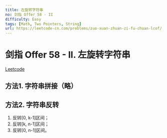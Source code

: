```yaml
---
title: 左旋转字符串
no: 剑指 Offer 58 - II
difficulty: Easy
tags: [Math, Two Pointers, String]
url: https://leetcode-cn.com/problems/zuo-xuan-zhuan-zi-fu-chuan-lcof/
---
```


# 剑指 Offer 58 - II. 左旋转字符串

[Leetcode](https://leetcode-cn.com/problems/zuo-xuan-zhuan-zi-fu-chuan-lcof/)

## 方法1. 字符串拼接（略）

## 方法2. 字符串反转

1. 反转[0, k-1]区间；
2. 反转[k, n-1]区间；
3. 反转[0, n-1]区间。